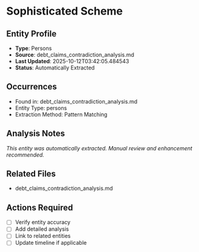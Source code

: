# Sophisticated Scheme

## Entity Profile
- **Type**: Persons
- **Source**: debt_claims_contradiction_analysis.md
- **Last Updated**: 2025-10-12T03:42:05.484543
- **Status**: Automatically Extracted

## Occurrences
- Found in: debt_claims_contradiction_analysis.md
- Entity Type: persons
- Extraction Method: Pattern Matching

## Analysis Notes
*This entity was automatically extracted. Manual review and enhancement recommended.*

## Related Files
- debt_claims_contradiction_analysis.md

## Actions Required
- [ ] Verify entity accuracy
- [ ] Add detailed analysis
- [ ] Link to related entities
- [ ] Update timeline if applicable
